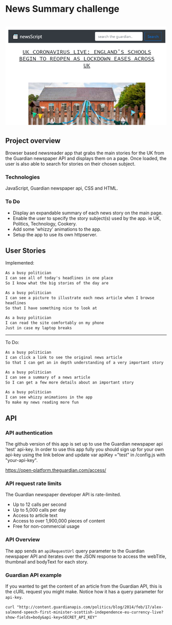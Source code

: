 # News Summary challenge

# ![screenshot](media/image1.PNG)

## Project overview

Browser based newsreader app that grabs the main stories for the UK from the Guardian newspaper API and displays them on a page. Once loaded, the user is also able to search for stories on their chosen subject.

### Technologies

JavaScript, Guardian newspaper api,  CSS and HTML.  


### To Do

* Display an expandable summary of each news story on the main page.
* Enable the user to specify the story subject(s) used by the app. ie UK, Politics, Technology, Cookery.
* Add some 'whizzy' animations to the app.
* Setup the app to use its own httpserver.

## User Stories

Implemented:

```
As a busy politician
I can see all of today's headlines in one place
So I know what the big stories of the day are
```

```
As a busy politician
I can see a picture to illustrate each news article when I browse headlines
So that I have something nice to look at
```

```
As a busy politician
I can read the site comfortably on my phone
Just in case my laptop breaks
```

-----------------------------------------------------------------------------
To Do:

```
As a busy politician
I can click a link to see the original news article
So that I can get an in depth understanding of a very important story
```

```
As a busy politician
I can see a summary of a news article
So I can get a few more details about an important story
```

```
As a busy politician
I can see whizzy animations in the app
To make my news reading more fun
```


## API

### API authentication

The github version of this app is set up to use the Guardian newspaper api 'test' api-key.  In order to use this app fully you should sign up for your own api-key using the link below and update  var apiKey ="test" in  /config.js with "your-api-key".

https://open-platform.theguardian.com/access/


### API request rate limits

The Guardian newspaper developer API is rate-limited.

* Up to 12 calls per second
* Up to 5,000 calls per day
* Access to article text
* Access to over 1,900,000 pieces of content
* Free for non-commercial usage


### API Overview

The app sends an `apiRequestUrl` query parameter to the Guardian newspaper API and iterates over the JSON response to access the webTitle, thumbnail and bodyText for each story.

### Guardian API example

If you wanted to get the content of an article from the Guardian API, this is the cURL request you might make.  Notice how it has a query parameter for `api-key`.

```
curl "http://content.guardianapis.com/politics/blog/2014/feb/17/alex-salmond-speech-first-minister-scottish-independence-eu-currency-live?show-fields=body&api-key=SECRET_API_KEY"
```
